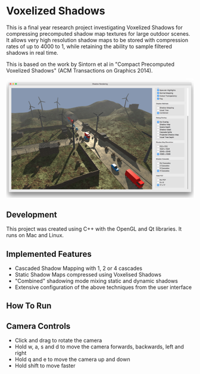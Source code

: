 # Voxelized Shadows
This is a final year research project investigating Voxelized Shadows for compressing precomputed shadow map textures for large outdoor scenes. It allows very high resolution shadow maps to be stored with compression rates of up to 4000 to 1, while retaining the ability to sample filtered shadows in real time.

This is based on the work by Sintorn et al in "Compact Precomputed Voxelized Shadows" (ACM Transactions on Graphics 2014).

![screenshot of the application](Readme/screenshot-top.jpg?raw=true)

## Development

This project was created using C++ with the OpenGL and Qt libraries. It runs on Mac and Linux.

## Implemented Features

- Cascaded Shadow Mapping with 1, 2 or 4 cascades
- Static Shadow Maps compressed using Voxelised Shadows
- "Combined" shadowing mode mixing static and dynamic shadows
- Extensive configuration of the above techniques from the user interface

## How To Run

## Camera Controls

- Click and drag to rotate the camera
- Hold w, a, s and d to move the camera forwards, backwards, left and right
- Hold q and e to move the camera up and down
- Hold shift to move faster
